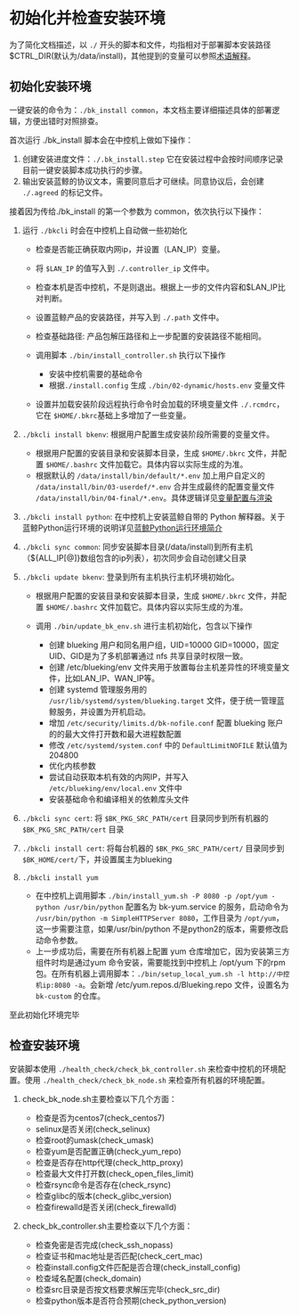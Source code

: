 # 初始化并检查安装环境

为了简化文档描述，以 `./` 开头的脚本和文件，均指相对于部署脚本安装路径 $CTRL_DIR(默认为/data/install)，其他提到的变量可以参照[术语解释](../术语解释/Term.md)。

## 初始化安装环境

一键安装的命令为：`./bk_install common`，本文档主要详细描述具体的部署逻辑，方便出错时对照排查。

首次运行 ./bk_install 脚本会在中控机上做如下操作：

1. 创建安装进度文件：`./.bk_install.step` 它在安装过程中会按时间顺序记录目前一键安装脚本成功执行的步骤。
2. 输出安装蓝鲸的协议文本，需要同意后才可继续。同意协议后，会创建 `./.agreed` 的标记文件。

接着因为传给./bk_install 的第一个参数为 common，依次执行以下操作：

1. 运行 `./bkcli` 时会在中控机上自动做一些初始化

    - 检查是否能正确获取内网ip，并设置（LAN_IP）变量。
    - 将 `$LAN_IP` 的值写入到 `./.controller_ip` 文件中。
    - 检查本机是否中控机，不是则退出。根据上一步的文件内容和$LAN_IP比对判断。
    - 设置蓝鲸产品的安装路径，并写入到 `./.path` 文件中。
    - 检查基础路径: 产品包解压路径和上一步配置的安装路径不能相同。
    - 调用脚本 `./bin/install_controller.sh` 执行以下操作

        - 安装中控机需要的基础命令
        - 根据`./install.config` 生成 `./bin/02-dynamic/hosts.env` 变量文件

    - 设置并加载安装阶段远程执行命令时会加载的环境变量文件 `./.rcmdrc`，它在 `$HOME/.bkrc`基础上多增加了一些变量。

2. `./bkcli install bkenv`: 根据用户配置生成安装阶段所需要的变量文件。

    - 根据用户配置的安装目录和安装脚本目录，生成 `$HOME/.bkrc` 文件，并配置 `$HOME/.bashrc` 文件加载它。具体内容以实际生成的为准。
    - 根据默认的 `/data/install/bin/default/*.env` 加上用户自定义的 `/data/install/bin/03-userdef/*.env` 合并生成最终的配置变量文件 `/data/install/bin/04-final/*.env`。具体逻辑详见[变量配置与渲染](../../维护手册/日常维护/config_generate.md)

3. `./bkcli install python`: 在中控机上安装蓝鲸自带的 Python 解释器。关于蓝鲸Python运行环境的说明详见[蓝鲸Python运行环境简介](../../维护手册/日常维护/python_interpreter.md)

4. `./bkcli sync common`: 同步安装脚本目录(/data/install)到所有主机（${ALL_IP[@]}数组包含的ip列表），初次同步会自动创建父目录

5. `./bkcli update bkenv`: 登录到所有主机执行主机环境初始化。

    - 根据用户配置的安装目录和安装脚本目录，生成 `$HOME/.bkrc` 文件，并配置 `$HOME/.bashrc` 文件加载它。具体内容以实际生成的为准。
    - 调用 `./bin/update_bk_env.sh` 进行主机初始化，包含以下操作

        - 创建 blueking 用户和同名用户组，UID=10000 GID=10000，固定UID、GID是为了多机部署通过 nfs 共享目录时权限一致。
        - 创建 /etc/blueking/env 文件夹用于放置每台主机差异性的环境变量文件，比如LAN_IP、WAN_IP等。
        - 创建 systemd 管理服务用的 `/usr/lib/systemd/system/blueking.target` 文件，便于统一管理蓝鲸服务，并设置为开机启动。
        - 增加 `/etc/security/limits.d/bk-nofile.conf` 配置 blueking 账户的的最大文件打开数和最大进程数配置
        - 修改 `/etc/systemd/system.conf` 中的 `DefaultLimitNOFILE` 默认值为204800
        - 优化内核参数
        - 尝试自动获取本机有效的内网IP，并写入 `/etc/blueking/env/local.env` 文件中
        - 安装基础命令和编译相关的依赖库头文件

6. `./bkcli sync cert`: 将 `$BK_PKG_SRC_PATH/cert` 目录同步到所有机器的 `$BK_PKG_SRC_PATH/cert` 目录
7. `./bkcli install cert`: 将每台机器的 `$BK_PKG_SRC_PATH/cert/` 目录同步到 `$BK_HOME/cert/`下，并设置属主为blueking
8. `./bkcli install yum`

    - 在中控机上调用脚本 `./bin/install_yum.sh -P 8080 -p /opt/yum -python /usr/bin/python` 配置名为 bk-yum.service 的服务，启动命令为 `/usr/bin/python -m SimpleHTTPServer 8080`，工作目录为 `/opt/yum`，这一步需要注意，如果/usr/bin/python 不是python2的版本，需要修改启动命令参数。
    - 上一步成功后，需要在所有机器上配置 yum 仓库增加它，因为安装第三方组件时均是通过yum 命令安装，需要能找到中控机上 /opt/yum 下的rpm包。在所有机器上调用脚本：`./bin/setup_local_yum.sh -l http://中控机ip:8080 -a`。会新增 /etc/yum.repos.d/Blueking.repo 文件，设置名为 `bk-custom` 的仓库。

至此初始化环境完毕

## 检查安装环境

安装脚本使用 `./health_check/check_bk_controller.sh` 来检查中控机的环境配置。使用 `./health_check/check_bk_node.sh` 来检查所有机器的环境配置。

1. check_bk_node.sh主要检查以下几个方面：

    - 检查是否为centos7(check_centos7)
    - selinux是否关闭(check_selinux)
    - 检查root的umask(check_umask)
    - 检查yum是否配置正确(check_yum_repo)
    - 检查是否存在http代理(check_http_proxy)
    - 检查最大文件打开数(check_open_files_limit)
    - 检查rsync命令是否存在(check_rsync)
    - 检查glibc的版本(check_glibc_version)
    - 检查firewalld是否关闭(check_firewalld)

2. check_bk_controller.sh主要检查以下几个方面：

    - 检查免密是否完成(check_ssh_nopass)
    - 检查证书和mac地址是否匹配(check_cert_mac)
    - 检查install.config文件匹配是否合理(check_install_config)
    - 检查域名配置(check_domain)
    - 检查src目录是否按文档要求解压完毕(check_src_dir)
    - 检查python版本是否符合预期(check_python_version)
